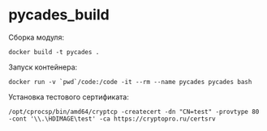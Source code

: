 # pycades_build

Сборка модуля:

    docker build -t pycades .

Запуск контейнера:

    docker run -v `pwd`/code:/code -it --rm --name pycades pycades bash

Установка тестового сертификата:

    /opt/cprocsp/bin/amd64/cryptcp -createcert -dn "CN=test" -provtype 80 -cont '\\.\HDIMAGE\test' -ca https://cryptopro.ru/certsrv

